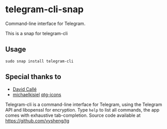 # telegram-cli-snap
Command-line interface for Telegram.

This is a snap for telegram-cli


Usage
-----

```
sudo snap install telegram-cli
```

Special thanks to
-----

- [David Callé](https://github.com/caldav)
- [michaelkisiel](https://github.com/michaelkisiel) [qtg-icons](https://github.com/michaelkisiel/qtg-icons)



Telegram-cli is a command-line interface for Telegram, using the Telegram 
  API and libopenssl for encryption. Type `help` to list all commands, the app
  comes with exhaustive tab-completion.
  Source code available at https://github.com/vysheng/tg
  
  
